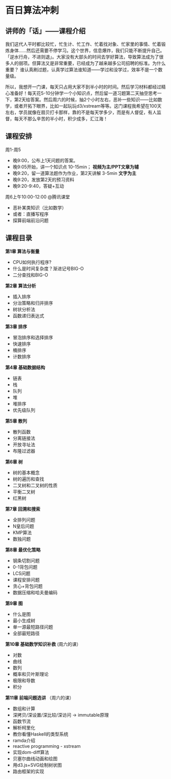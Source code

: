 # 百日算法冲刺

## 讲师的「话」——课程介绍
我们这代人平时都比较忙，忙生计、忙工作、忙着找对象、忙家里的事情、忙着锻炼身体……然后还需要不停学习。这个世界，信息爆炸，我们只能不断提升自己。「逆水行舟，不进则退」。大家没有大部头的时间去学好算法，导致算法成为了很多人的弱项。但算法又是非常重要，已经成为了越来越多公司招聘的标准。为什么重要？ 谁认真刷过题，认真学过算法谁知道——学过和没学过，效率不是一个数量级。

所以，我想开一门课，每天只占用大家不到半小时的时间。然后学习材料都经过精心准备好！每天花5-10分钟学一个小知识点，然后留一道习题第二天抽空思考一下，第2天给答案。然后周六的时候，抽2个小时左右，恶补一些知识——比如数学，或者开拓下眼界，比如一起玩玩d3/xstream等等。这门课程我希望在100天左右，学员就像在扇贝打卡那样，靠的不是每天学多少，而是有人督促，有人监督，每天不那么辛苦的半小时，积少成多，汇江海！


## 课程安排

周1-周5
- 晚9:00，公布上1天问题的答案。 
- 晚9:05开始，讲一个知识点  10-15min； **视频为主/PPT文章为辅**
- 晚9:20，留一道算法题作为作业，第2天讲解 3-5min **文字为主**
- 晚9:20，发放第2天的预习资料
- 晚9:20-9:40，答疑+互动


周6上午10:00-12:00 @腾讯课堂
- 恶补某类知识（比如数学）
- 或者：直播写程序
- 探算前端前沿问题

## 课程目录

**第1章 算法与衡量**
- CPU如何执行程序?
- 什么是时间复杂度？渐进记号BIG-O
- 二分查找和BIG-O

**第2章 算法分析**
- 插入排序
- 分治策略和归并排序
- 树状分析法
- 函数递归表达式

**第3章 排序**
- 冒泡排序和选择排序
- 快速排序
- 桶排序
- 计数排序

**第4章 基础数据结构**
- 链表
- 栈
- 队列
- 堆
- 堆排序
- 优先级队列

**第5章 散列**
- 散列函数
- 分离链接法
- 开放寻址法
- 布隆过滤器

**第6章 树**
- 树的基本概念
- 树的遍历和查找
- 二叉树和二叉树的性质
- 平衡二叉树
- 红黑树

**第7章 回溯和搜索**
- 全排列问题
- N皇后问题
- KMP算法
- 数独问题


**第8章 最优化策略**
- 钢条切割问题
- 0-1背包问题
- LCS问题
- 课程安排问题
- 贪心+背包问题
- 数据压缩和哈夫曼编码

**第9章 图**
- 什么是图
- 最小生成树
- 单一源最短路径问题
- 全部最短路径

**第10章 基础数学知识补救** (周六的课）
- 对数
- 曲线
- 数列
- 概率和贝叶斯理论
- 极限和导数
- 积分

**第11章 前端问题选讲** （周六的课）
- 数组和计算
- 深拷贝/深设置/深比较/深访问 -> immutable原理
- 函数节流
- 解析柯里化
- 教你看懂Haskell的类型系统
- ramda介绍
- reactive programming - xstream
- 实现dom-diff算法
- 贝塞尔曲线动画和绘图
- 用d3.js+SVG绘制树状图
- 路由框架的实现




